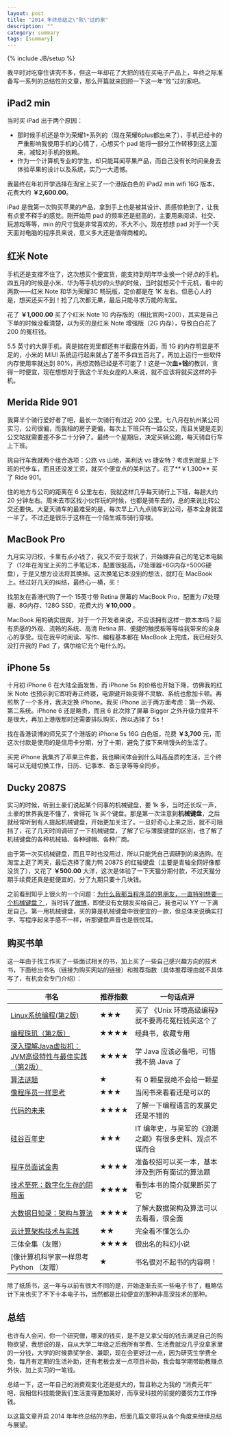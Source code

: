 ```yaml
---
layout: post
title: "2014 年终总结之\"败\"过的家"
description: ""
category: summary 
tags: [summary]
---
```

{% include JB/setup %}

我平时对吃穿住讲究不多，但这一年却花了大把的钱在买电子产品上，年终之际准备写一系列的总结性的文章，那么开篇就来回顾一下这一年“败”过的家吧。

## iPad2 min 

当时买 iPad 出于两个原因：

* 那时候手机还是华为荣耀1+系列的（现在荣耀6plus都出来了），手机已经卡的严重影响我使用手机的心情了，心想买个 pad 能将一部分工作转移到这上面来，减轻对手机的依赖。
* 作为一个计算机专业的学生，却只能耳闻苹果产品，而自己没有长时间亲身去体验苹果的设计以及系统，实乃一大遗憾。

我最终在年初开学选择在淘宝上买了一个港版白色的 iPad2 min wifi 16G 版本，花费大约 **￥2,600.00**。

iPad 是我第一次购买苹果的产品，拿到手上也是被其设计、质感惊艳到了，让我有点爱不释手的感觉。刚开始用 pad 的频率还是挺高的，主要用来阅读、社交、玩游戏等等，min 的尺寸我是非常喜欢的，不大不小。现在想想 pad 对于一个天天面对电脑的程序员来说，意义多大还是值得商榷的。

## 红米 Note

手机还是支撑不住了，这次想买个便宜货，能支持到明年毕业换一个好点的手机。四五月的时候是小米、华为等手机炒的火热的时候，当时就想买个千元机，看中的两款——红米 Note 和华为荣耀3C 畅玩版，定价都是在 1K 左右。但恶心人的是，想买还买不到！抢了几次都无果，最后只能寻求万能的淘宝。

花了 **￥1,000.00** 买了个红米 Note 1G 内存版的（相比官网+200），其实是自己下单的时候没看清楚，以为买的是红米 Note 增强版（2G 内存），导致白白花了 200 的冤枉钱。

5.5 英寸的大屏手机，真是揣在兜里都还有半截露在外面，而 1G 的内存明显是不足的，小米的 MIUI 系统运行起来就占了差不多四五百兆了，再加上运行一些软件内存使用率就达到 80%，再想流畅已经是不可能了！这是一次**血+钱**的教训，贪得一时便宜，现在想想对于我这个半处女座的人来说，就不应该将就买这样的手机。


## Merida Ride 901

我算半个骑行爱好者了吧，最长一次骑行有过近 200 公里。七八月在杭州某公司实习，公司很偏，而我租的房子更偏，每次上下班只有一路公交，而且关键是走到公交站就需要差不多二十分钟了。最终一个星期后，决定买辆公跑，每天骑自行车上下班。

挑自行车我就两个组合选项：公路 vs 山地，美利达 vs 捷安特？考虑到就是上下班的代步车，而且还没发工资，就买个便宜点的美利达了。花了**￥1,300** 买了 Ride 901。

住的地方与公司的距离在 6 公里左右，我就这样几乎每天骑行上下班，每趟大约 20 分钟左右。周末去市区找小伙伴玩的时候，也都是骑车去的，总的来说比转公交还要快。大夏天骑车的最难受的是，每次早上八九点骑车到公司，基本全身就湿一半了。不过还是很乐于这样在一个陌生城市骑行穿梭。


## MacBook Pro

九月实习归校，卡里有点小钱了，我又不安于现状了，开始嫌弃自己的笔记本电脑了（12年在淘宝上买的二手笔记本，配置很挺高，i7处理器+6G内存+500G硬盘），于是又想方设法将其换掉。这次换笔记本没别的想法，就盯在 MacBook 上。经过好几天的纠结，最终心一横，买！

找朋友在香港代购了一个 15英寸带 Retina 屏幕的 MacBook Pro，配置为 i7处理器、8G内存、128G SSD，花费大约 **￥10,000** 。

MacBook 用的确实很爽，对于一个开发者来说，不应该拥有这样一款本本吗？超有质感的外观、流畅的系统、高清 Retina 屏、便捷的触摸板等等给我带来的全身心的享受。现在我平时阅读、写作、编程基本都在 MacBook 上完成，我已经好久没打开我的 Pad 了，偶尔给它充个电什么的。


## iPhone 5s

十月初 iPhone 6 在大陆全面发售，而 iPhone 5s 的价格也开始下降，仿佛我的红米 Note 也预示到它即将寿正终寝，电源键开始变得不灵敏、系统也愈加卡顿。再煎熬了一个多月，我决定换 iPhone。我买 iPhone 出于两方面考虑：第一外观、第二系统。iPhone 6 还是略贵，而且 6 此次除了屏幕 Bigger 之外升级力度并不是很大，再加上港版那时还需要排队购买，所以选择了 5s！

找在香港读博的师兄买了个港版的 iPhone 5s 16G 白色版，花费 **￥3,700** 元，而这次付款是使用的是信用卡分期，分了十期，避免了接下来啃馒头的生活了。

买完 iPhone 我集齐了苹果三件套，我也瞬间体会到什么叫高品质的生活，三个终端可以无缝切换工作，日历、记事本、备忘录等等全同步。



## Ducky 2087S

实习的时候，听到土豪们说起某个同事的机械键盘，要 1k 多，当时还长叹一声，土豪的世界我是不懂了，舍得花 1k 买个键盘。那是第一次注意到**机械键盘**，之后就经常听到有人提起机械键盘，开始更加关注了。一旦好奇心上来之后，就不可阻挡了，花了几天时间调研了一下机械键盘，了解了它与薄膜键盘的区别，也了解了机械键盘的各种机械轴、各种键帽、各种厂商。

由于第一次买机械键盘，而且平时也没用过，所以只能凭自己调研到的来选购。在淘宝上逛了两天，最后选择了魔力鸭 2087S 的红轴键盘（主要是青轴全网好像都没货了），又花了 **￥500.00** 大洋，这次是体验了一下天猫分期付款，不过天猫分期手续费还真是挺便宜的，分了九期只要十几块钱。

之前看到知乎上很火的一个问题：[为什么我那当程序员的男朋友，一直特别想要一个机械键盘？
](http://www.zhihu.com/question/26598476)，当时转了[微博](http://weibo.com/1678478585/Bw7rooagI?from=page_1005051678478585_profile&wvr=6&mod=weibotime&type=comment)，即使没有女朋友买给自己，我也可以 YY 一下满足自己。第一用机械键盘，买的算是机械键盘中很便宜的一款，但总体来说确实打字、写程序起来手感不一样，听那键盘声音也是很悦耳。


## 购买书单

这一年由于找工作买了一些面试相关的书，加上买了一些自己感兴趣方向的技术书，下面给出书名（链接为购买网站的链接）和推荐指数（具体推荐理由就不具体写了，有机会会专门介绍）：

书名 | 推荐指数 | 一句话点评
----| --------|---
[Linux系统编程(第2版) ](http://www.amazon.cn/gp/product/B00JUM2ML4?psc=1&ref_=oh_aui_detailpage_o00_s00)  |  ★★★  | 买了 《Unix 环境高级编程》就不要再花冤枉钱买这个了
[编程珠玑（第2版）](http://item.jd.com/10062812.html) | ★★★★ | 经典书，收藏专用
[深入理解Java虚拟机：JVM高级特性与最佳实践（第2版）](http://item.jd.com/11252778.html) | ★★★★ | 学 Java 应该必备吧，可惜我不搞 Java 了
[算法谜题](http://item.jd.com/11412901.html) | ★ | 有 0 颗星我绝不会给一颗星
[像程序员一样思考](http://item.jd.com/11251790.html) | ★★★ |  当闲书来看看还是可以的
[代码的未来](http://item.jd.com/11236171.html) | ★★★★ | 了解一下编程语言的发展史还是不错的
[硅谷百年史](http://item.jd.com/11432572.html) | ★★★ | IT 编年史，与吴军的《浪潮之巅》有很多史料、观点不谋而合
[程序员面试金典](http://item.jd.com/11345717.html) | ★★★★  | 准备校招可以买一本，基本涉及到所有面试的算法题
[技术至死：数字化生存的阴暗面](http://product.dangdang.com/23479290.html) |  ★★★★  | 看到本书的简介就果断买了它
[大数据日知录：架构与算法](http://product.dangdang.com/23561651.html) | ★★★★  | 了解大数据架构及算法可以去看看，很全面
[云计算架构技术与实践](http://item.jd.com/11537731.html) | ★★  | 完全看不懂怎么办
三体全集（友赠） | ★★★★  | 很出名的科幻小说
[像计算机科学家一样思考 Python （友赠）| ★ | 书名很对不起书的内容啊！

除了纸质书，这一年与以前有很大不同的是，开始逐渐去买一些电子书了，粗略估计下来也买了不下十本电子书，当然都是比较便宜的那种非高深技术的那种。

## 总结

也许有人会问，你一个研究僧，哪来的钱买，是不是又拿父母的钱去满足自己的购物欲望，我想说的是，自从大学二年级之后我所有学费、生活费就没几乎没拿家里的一分钱，大学的时候靠奖学金、兼职，现在会更好过一点，因为研究生学费全免，每月有定期的生活补助，还有老板会发一点项目补助，我会每学期带助教赚点外快，加上实习的一笔钱。

总结一下，这一年自己的消费观变化还是挺大的，暂且称之为我的 “消费元年” 吧，我相信科技能使我们生活变得更加美好，而享受科技的前提的要努力工作挣钱。

以这篇文章开启 2014 年年终总结的序曲，后面几篇文章将从各个角度来继续总结与展望。


